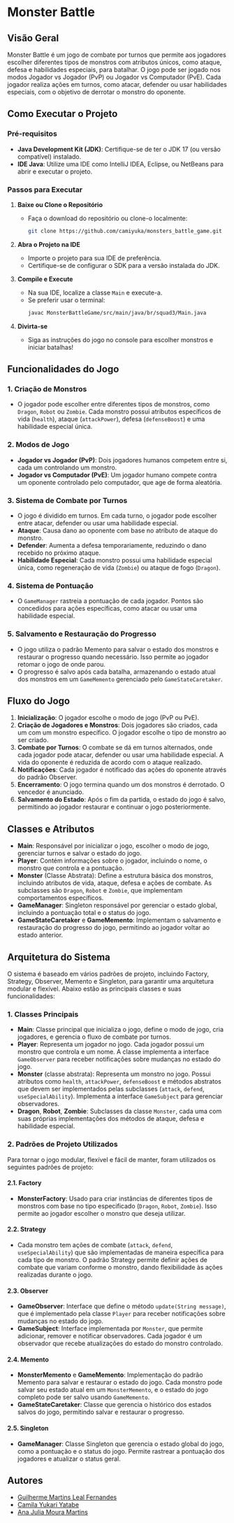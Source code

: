 # Monster Battle

## Visão Geral

Monster Battle é um jogo de combate por turnos que permite aos jogadores escolher diferentes tipos de monstros com atributos únicos, como ataque, defesa e habilidades especiais, para batalhar. O jogo pode ser jogado nos modos Jogador vs Jogador (PvP) ou Jogador vs Computador (PvE). Cada jogador realiza ações em turnos, como atacar, defender ou usar habilidades especiais, com o objetivo de derrotar o monstro do oponente.

## Como Executar o Projeto

### Pré-requisitos
- **Java Development Kit (JDK)**: Certifique-se de ter o JDK 17 (ou versão compatível) instalado.
- **IDE Java**: Utilize uma IDE como IntelliJ IDEA, Eclipse, ou NetBeans para abrir e executar o projeto.

### Passos para Executar
1. **Baixe ou Clone o Repositório**
   - Faça o download do repositório ou clone-o localmente:
     ```bash
     git clone https://github.com/camiyuka/monsters_battle_game.git
     ```

2. **Abra o Projeto na IDE**
   - Importe o projeto para sua IDE de preferência.
   - Certifique-se de configurar o SDK para a versão instalada do JDK.

3. **Compile e Execute**
   - Na sua IDE, localize a classe `Main` e execute-a.
   - Se preferir usar o terminal:
     ```bash
     javac MonsterBattleGame/src/main/java/br/squad3/Main.java
     ```

4. **Divirta-se**
   - Siga as instruções do jogo no console para escolher monstros e iniciar batalhas!

## Funcionalidades do Jogo

### 1. Criação de Monstros

- O jogador pode escolher entre diferentes tipos de monstros, como `Dragon`, `Robot` ou `Zombie`. Cada monstro possui atributos específicos de vida (`health`), ataque (`attackPower`), defesa (`defenseBoost`) e uma habilidade especial única.

### 2. Modos de Jogo

- **Jogador vs Jogador (PvP)**: Dois jogadores humanos competem entre si, cada um controlando um monstro.
- **Jogador vs Computador (PvE)**: Um jogador humano compete contra um oponente controlado pelo computador, que age de forma aleatória.

### 3. Sistema de Combate por Turnos

- O jogo é dividido em turnos. Em cada turno, o jogador pode escolher entre atacar, defender ou usar uma habilidade especial.
- **Ataque**: Causa dano ao oponente com base no atributo de ataque do monstro.
- **Defender**: Aumenta a defesa temporariamente, reduzindo o dano recebido no próximo ataque.
- **Habilidade Especial**: Cada monstro possui uma habilidade especial única, como regeneração de vida (`Zombie`) ou ataque de fogo (`Dragon`).

### 4. Sistema de Pontuação

- O `GameManager` rastreia a pontuação de cada jogador. Pontos são concedidos para ações específicas, como atacar ou usar uma habilidade especial.

### 5. Salvamento e Restauração do Progresso

- O jogo utiliza o padrão Memento para salvar o estado dos monstros e restaurar o progresso quando necessário. Isso permite ao jogador retomar o jogo de onde parou.
- O progresso é salvo após cada batalha, armazenando o estado atual dos monstros em um `GameMemento` gerenciado pelo `GameStateCaretaker`.

## Fluxo do Jogo

1. **Inicialização**: O jogador escolhe o modo de jogo (PvP ou PvE).
2. **Criação de Jogadores e Monstros**: Dois jogadores são criados, cada um com um monstro específico. O jogador escolhe o tipo de monstro ao ser criado.
3. **Combate por Turnos**: O combate se dá em turnos alternados, onde cada jogador pode atacar, defender ou usar uma habilidade especial. A vida do oponente é reduzida de acordo com o ataque realizado.
4. **Notificações**: Cada jogador é notificado das ações do oponente através do padrão Observer.
5. **Encerramento**: O jogo termina quando um dos monstros é derrotado. O vencedor é anunciado.
6. **Salvamento do Estado**: Após o fim da partida, o estado do jogo é salvo, permitindo ao jogador restaurar e continuar o jogo posteriormente.

## Classes e Atributos

- **Main**: Responsável por inicializar o jogo, escolher o modo de jogo, gerenciar turnos e salvar o estado do jogo.
- **Player**: Contém informações sobre o jogador, incluindo o nome, o monstro que controla e a pontuação.
- **Monster** (Classe Abstrata): Define a estrutura básica dos monstros, incluindo atributos de vida, ataque, defesa e ações de combate. As subclasses são `Dragon`, `Robot` e `Zombie`, que implementam comportamentos específicos.
- **GameManager**: Singleton responsável por gerenciar o estado global, incluindo a pontuação total e o status do jogo.
- **GameStateCaretaker** e **GameMemento**: Implementam o salvamento e restauração do progresso do jogo, permitindo ao jogador voltar ao estado anterior.

## Arquitetura do Sistema

O sistema é baseado em vários padrões de projeto, incluindo Factory, Strategy, Observer, Memento e Singleton, para garantir uma arquitetura modular e flexível. Abaixo estão as principais classes e suas funcionalidades:

### 1. Classes Principais

- **Main**: Classe principal que inicializa o jogo, define o modo de jogo, cria jogadores, e gerencia o fluxo de combate por turnos.
- **Player**: Representa um jogador no jogo. Cada jogador possui um monstro que controla e um nome. A classe implementa a interface `GameObserver` para receber notificações sobre mudanças no estado do jogo.
- **Monster** (classe abstrata): Representa um monstro no jogo. Possui atributos como `health`, `attackPower`, `defenseBoost` e métodos abstratos que devem ser implementados pelas subclasses (`attack`, `defend`, `useSpecialAbility`). Implementa a interface `GameSubject` para gerenciar observadores.
- **Dragon**, **Robot**, **Zombie**: Subclasses da classe `Monster`, cada uma com suas próprias implementações dos métodos de ataque, defesa e habilidade especial.

### 2. Padrões de Projeto Utilizados
Para tornar o jogo modular, flexível e fácil de manter, foram utilizados os seguintes padrões de projeto:

#### 2.1. Factory

- **MonsterFactory**: Usado para criar instâncias de diferentes tipos de monstros com base no tipo especificado (`Dragon`, `Robot`, `Zombie`). Isso permite ao jogador escolher o monstro que deseja utilizar.

#### 2.2. Strategy

- Cada monstro tem ações de combate (`attack`, `defend`, `useSpecialAbility`) que são implementadas de maneira específica para cada tipo de monstro. O padrão Strategy permite definir ações de combate que variam conforme o monstro, dando flexibilidade às ações realizadas durante o jogo.

#### 2.3. Observer

- **GameObserver**: Interface que define o método `update(String message)`, que é implementado pela classe `Player` para receber notificações sobre mudanças no estado do jogo.
- **GameSubject**: Interface implementada por `Monster`, que permite adicionar, remover e notificar observadores. Cada jogador é um observador que recebe atualizações do estado do monstro controlado.

#### 2.4. Memento

- **MonsterMemento** e **GameMemento**: Implementação do padrão Memento para salvar e restaurar o estado do jogo. Cada monstro pode salvar seu estado atual em um `MonsterMemento`, e o estado do jogo completo pode ser salvo usando `GameMemento`.
- **GameStateCaretaker**: Classe que gerencia o histórico dos estados salvos do jogo, permitindo salvar e restaurar o progresso.

#### 2.5. Singleton

- **GameManager**: Classe Singleton que gerencia o estado global do jogo, como a pontuação e o status do jogo. Permite rastrear a pontuação dos jogadores e atualizar o status geral.

## Autores
- [Guilherme Martins Leal Fernandes](https://github.com/GuilhermeMLeal)
- [Camila Yukari Yatabe](https://github.com/camiyuka)
- [Ana Julia Moura Martins](https://github.com/AnaJuliaMM)
